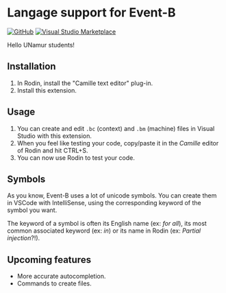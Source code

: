 # Langage support for Event-B

[![GitHub](https://img.shields.io/github/stars/glg-corp/eventb-vscode-extension.svg)](https://github.com/glg-corp/eventb-vscode-extension) [![Visual Studio Marketplace](https://vsmarketplacebadge.apphb.com/installs-short/glgcorp.eventb.svg)](https://marketplace.visualstudio.com/items?itemName=glgcorp.eventb)

Hello UNamur students!

## Installation

1. In Rodin, install the "Camille text editor" plug-in.
2. Install this extension.

## Usage

1. You can create and edit `.bc` (context) and `.bm` (machine) files in Visual Studio with this extension.
2. When you feel like testing your code, copy/paste it in the *Camille* editor of Rodin and hit CTRL+S.
3. You can now use Rodin to test your code.

## Symbols

As you know, Event-B uses a lot of unicode symbols. You can create them in VSCode with IntelliSense, using the corresponding keyword of the symbol you want.

The keyword of a symbol is often its English name (ex: *for all*), its most common associated keyword (ex: *in*) or its name in Rodin (ex: *Partial injection*?!).

## Upcoming features

- More accurate autocompletion.
- Commands to create files.